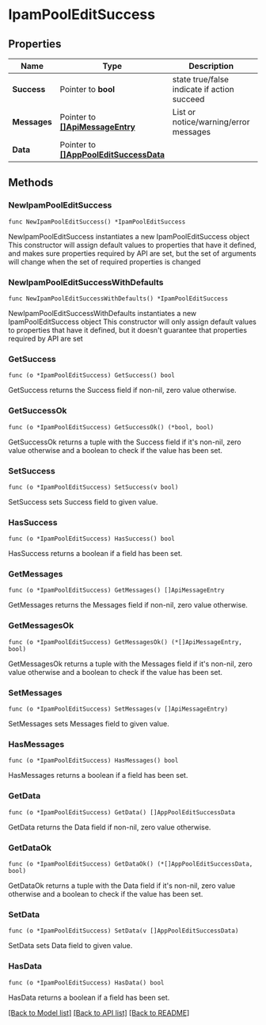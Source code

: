 # IpamPoolEditSuccess

## Properties

Name | Type | Description | Notes
------------ | ------------- | ------------- | -------------
**Success** | Pointer to **bool** | state true/false indicate if action succeed | [optional] 
**Messages** | Pointer to [**[]ApiMessageEntry**](ApiMessageEntry.md) | List or notice/warning/error messages | [optional] 
**Data** | Pointer to [**[]AppPoolEditSuccessData**](AppPoolEditSuccessData.md) |  | [optional] 

## Methods

### NewIpamPoolEditSuccess

`func NewIpamPoolEditSuccess() *IpamPoolEditSuccess`

NewIpamPoolEditSuccess instantiates a new IpamPoolEditSuccess object
This constructor will assign default values to properties that have it defined,
and makes sure properties required by API are set, but the set of arguments
will change when the set of required properties is changed

### NewIpamPoolEditSuccessWithDefaults

`func NewIpamPoolEditSuccessWithDefaults() *IpamPoolEditSuccess`

NewIpamPoolEditSuccessWithDefaults instantiates a new IpamPoolEditSuccess object
This constructor will only assign default values to properties that have it defined,
but it doesn't guarantee that properties required by API are set

### GetSuccess

`func (o *IpamPoolEditSuccess) GetSuccess() bool`

GetSuccess returns the Success field if non-nil, zero value otherwise.

### GetSuccessOk

`func (o *IpamPoolEditSuccess) GetSuccessOk() (*bool, bool)`

GetSuccessOk returns a tuple with the Success field if it's non-nil, zero value otherwise
and a boolean to check if the value has been set.

### SetSuccess

`func (o *IpamPoolEditSuccess) SetSuccess(v bool)`

SetSuccess sets Success field to given value.

### HasSuccess

`func (o *IpamPoolEditSuccess) HasSuccess() bool`

HasSuccess returns a boolean if a field has been set.

### GetMessages

`func (o *IpamPoolEditSuccess) GetMessages() []ApiMessageEntry`

GetMessages returns the Messages field if non-nil, zero value otherwise.

### GetMessagesOk

`func (o *IpamPoolEditSuccess) GetMessagesOk() (*[]ApiMessageEntry, bool)`

GetMessagesOk returns a tuple with the Messages field if it's non-nil, zero value otherwise
and a boolean to check if the value has been set.

### SetMessages

`func (o *IpamPoolEditSuccess) SetMessages(v []ApiMessageEntry)`

SetMessages sets Messages field to given value.

### HasMessages

`func (o *IpamPoolEditSuccess) HasMessages() bool`

HasMessages returns a boolean if a field has been set.

### GetData

`func (o *IpamPoolEditSuccess) GetData() []AppPoolEditSuccessData`

GetData returns the Data field if non-nil, zero value otherwise.

### GetDataOk

`func (o *IpamPoolEditSuccess) GetDataOk() (*[]AppPoolEditSuccessData, bool)`

GetDataOk returns a tuple with the Data field if it's non-nil, zero value otherwise
and a boolean to check if the value has been set.

### SetData

`func (o *IpamPoolEditSuccess) SetData(v []AppPoolEditSuccessData)`

SetData sets Data field to given value.

### HasData

`func (o *IpamPoolEditSuccess) HasData() bool`

HasData returns a boolean if a field has been set.


[[Back to Model list]](../README.md#documentation-for-models) [[Back to API list]](../README.md#documentation-for-api-endpoints) [[Back to README]](../README.md)


